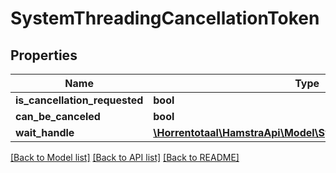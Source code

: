 # SystemThreadingCancellationToken

## Properties
Name | Type | Description | Notes
------------ | ------------- | ------------- | -------------
**is_cancellation_requested** | **bool** |  | [optional] 
**can_be_canceled** | **bool** |  | [optional] 
**wait_handle** | [**\Horrentotaal\HamstraApi\Model\SystemThreadingWaitHandle**](SystemThreadingWaitHandle.md) |  | [optional] 

[[Back to Model list]](../README.md#documentation-for-models) [[Back to API list]](../README.md#documentation-for-api-endpoints) [[Back to README]](../README.md)


